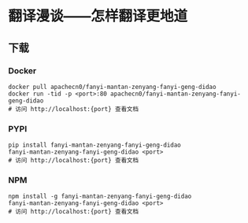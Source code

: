 # 翻译漫谈——怎样翻译更地道

## 下载

### Docker

```
docker pull apachecn0/fanyi-mantan-zenyang-fanyi-geng-didao
docker run -tid -p <port>:80 apachecn0/fanyi-mantan-zenyang-fanyi-geng-didao
# 访问 http://localhost:{port} 查看文档
```

### PYPI

```
pip install fanyi-mantan-zenyang-fanyi-geng-didao
fanyi-mantan-zenyang-fanyi-geng-didao <port>
# 访问 http://localhost:{port} 查看文档
```

### NPM

```
npm install -g fanyi-mantan-zenyang-fanyi-geng-didao
fanyi-mantan-zenyang-fanyi-geng-didao <port>
# 访问 http://localhost:{port} 查看文档
```